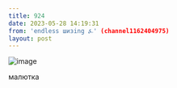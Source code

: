 ```yaml
---
title: 924
date: 2023-05-28 14:19:31
from: 'endless шизing ⍼' (channel1162404975)
layout: post
---
```


![image](photos/photo_76@28-05-2023_14-19-31.jpg)

малютка
